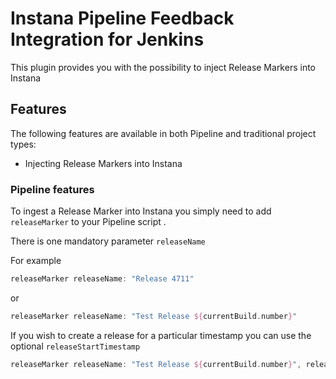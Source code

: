 # Instana Pipeline Feedback Integration for Jenkins

This plugin provides you with the possibility to inject Release Markers into Instana


## Features

The following features are available in both Pipeline and traditional
project types:

* Injecting Release Markers into Instana 

### Pipeline features
To ingest a Release Marker into Instana you simply need to add 
`releaseMarker` to your Pipeline script .

There is one mandatory parameter `releaseName`

For example
```groovy
releaseMarker releaseName: "Release 4711"
```
or 
```groovy
releaseMarker releaseName: "Test Release ${currentBuild.number}"
```

If you wish to create a release for a particular timestamp you can use the optional `releaseStartTimestamp`

```groovy
releaseMarker releaseName: "Test Release ${currentBuild.number}", releaseStartTimestamp: "1564486446000"
```
